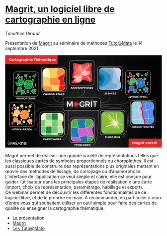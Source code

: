 # [Magrit, un logiciel libre de cartographie en ligne](http://rcarto.github.io/magrit_mate/)
*Timothée Giraud*

Presentation de [Magrit](http://magrit.cnrs.fr) au séminaire de méthodes [Tuto@Mate]((https://mate-shs.cnrs.fr/actions/tutomate/tuto36-magrit-timothee-giraud/)) le 14 septembre 2021.

![](img/func.png)

Magrit permet de réaliser une grande variété de représentations telles que les classiques cartes de symboles proportionnels ou choroplèthes. Il est aussi possible de construire des représentations plus originales mettant en œuvre des méthodes de lissage, de carroyage ou d’anamorphose. L’interface de l’application se veut simple et claire, elle est conçue pour guider l’utilisateur dans les principales étapes de réalisation d’une carte (import, choix de représentation, paramétrage, habillage et export).  
Ce webinar permet de découvrir les différentes fonctionnalités de ce logiciel libre, et de le prendre en main. À recommander, en particulier à ceux d’entre vous qui souhaitent utiliser un outil simple pour faire des cartes de qualité ou enseigner la cartographie thématique.



* [La présentation](http://rcarto.github.io/magrit_mate/)
* [Magrit](http://magrit.cnrs.fr)
* [Les Tuto@Mate](https://mate-shs.cnrs.fr/actions/tutomate/)


